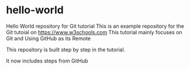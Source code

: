 # hello-world
Hello World repository for Git tutorial
This is an example repository for the Git tutoial on https://www.w3schools.com
This tutorial mainly focuses on Git and Using GitHub as its Remote

This repository is built step by step in the tutorial.

It now includes steps from GitHub
